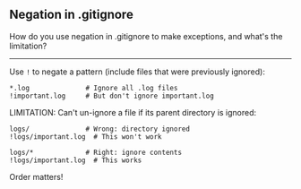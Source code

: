 ## Negation in .gitignore

How do you use negation in .gitignore to make exceptions, and what's the limitation?

---

Use `!` to negate a pattern (include files that were previously ignored):

```gitignore
*.log              # Ignore all .log files
!important.log     # But don't ignore important.log
```

LIMITATION: Can't un-ignore a file if its parent directory is ignored:
```gitignore
logs/              # Wrong: directory ignored
!logs/important.log  # This won't work

logs/*             # Right: ignore contents
!logs/important.log  # This works
```

Order matters!

